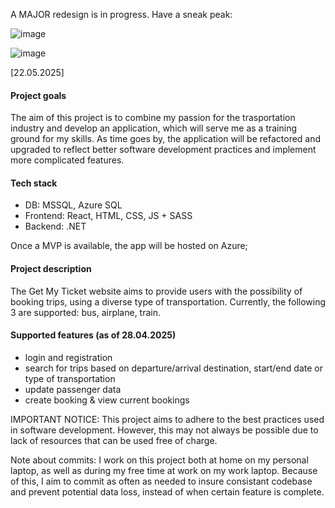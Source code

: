 A MAJOR redesign is in progress. Have a sneak peak: 

![image](https://github.com/user-attachments/assets/a4631c2b-47a8-455c-87b6-f4755a3bff86)

![image](https://github.com/user-attachments/assets/8061bf52-04b3-41bb-b116-992c228a65c3)

[22.05.2025]


#### Project goals 
The aim of this project is to combine my passion for the trasportation industry and develop an application, which will serve me as a training ground for my skills. As time goes by, the application will be refactored and upgraded to reflect better software development practices and implement more complicated features.  
#### Tech stack
- DB: MSSQL, Azure SQL 
- Frontend: React, HTML, CSS, JS + SASS
- Backend: .NET 

Once a MVP is available, the app will be hosted on Azure; 

#### Project description
The Get My Ticket website aims to provide users with the possibility of booking trips, using a diverse type of transportation. Currently, the following 3 are supported: bus, airplane, train. 

#### Supported features (as of 28.04.2025)
- login and registration
- search for trips based on departure/arrival destination, start/end date or type of transportation
- update passenger data
- create booking & view current bookings
 
IMPORTANT NOTICE: This project aims to adhere to the best practices used in software development. However, this may not always be possible due to lack of resources that can be used free of charge.

Note about commits: I work on this project both at home on my personal laptop, as well as during my free time at work on my work laptop. Because of this, I aim to commit as often as needed to insure consistant codebase and prevent potential data loss, instead of when certain feature is complete. 
